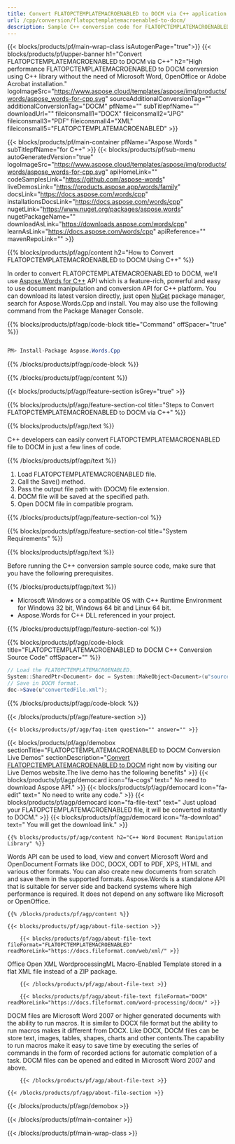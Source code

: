 ```yaml
---
title: Convert FLATOPCTEMPLATEMACROENABLED to DOCM via C++ application 
url: /cpp/conversion/flatopctemplatemacroenabled-to-docm/ 
description: Sample C++ conversion code for FLATOPCTEMPLATEMACROENABLED file to DOCM format. Programmers can use this example code for batch FLATOPCTEMPLATEMACROENABLED document to DOCM conversion within any C++ Application.
---
```


{{< blocks/products/pf/main-wrap-class isAutogenPage="true">}}
{{< blocks/products/pf/upper-banner h1="Convert FLATOPCTEMPLATEMACROENABLED to DOCM via C++" h2="High performance FLATOPCTEMPLATEMACROENABLED to DOCM conversion using C++ library without the need of Microsoft Word, OpenOffice or Adobe Acrobat installation." logoImageSrc="https://www.aspose.cloud/templates/aspose/img/products/words/aspose_words-for-cpp.svg" sourceAdditionalConversionTag="" additionalConversionTag="DOCM" pfName="" subTitlepfName="" downloadUrl="" fileiconsmall1="DOCX" fileiconsmall2="JPG" fileiconsmall3="PDF" fileiconsmall4="XML" fileiconsmall5="FLATOPCTEMPLATEMACROENABLED" >}}

{{< blocks/products/pf/main-container pfName="Aspose.Words " subTitlepfName="for C++" >}}
{{< blocks/products/pf/sub-menu autoGeneratedVersion="true" logoImageSrc="https://www.aspose.cloud/templates/aspose/img/products/words/aspose_words-for-cpp.svg" apiHomeLink="" codeSamplesLink="https://github.com/aspose-words" liveDemosLink="https://products.aspose.app/words/family" docsLink="https://docs.aspose.com/words/cpp" installationsDocsLink="https://docs.aspose.com/words/cpp" nugetLink="https://www.nuget.org/packages/aspose.words" nugetPackageName="" downloadAsLink="https://downloads.aspose.com/words/cpp" learnAsLink="https://docs.aspose.com/words/cpp" apiReference="" mavenRepoLink="" >}}

{{% blocks/products/pf/agp/content h2="How to Convert FLATOPCTEMPLATEMACROENABLED to DOCM Using C++" %}}

 In order to convert FLATOPCTEMPLATEMACROENABLED to DOCM, we’ll use
 [Aspose.Words for C++](https://products.aspose.com/words/cpp) 
 API which is a feature-rich, powerful and easy to use document manipulation and conversion API for C++ platform. You can download its latest version directly, just open
 [NuGet](https://www.nuget.org/packages/aspose.words) 
 package manager, search for
 Aspose.Words.Cpp 
 and install. You may also use the following command from the Package Manager Console.

{{% blocks/products/pf/agp/code-block title="Command" offSpacer="true" %}}

```cs

PM> Install-Package Aspose.Words.Cpp

```

{{% /blocks/products/pf/agp/code-block %}}

{{% /blocks/products/pf/agp/content %}}

{{< blocks/products/pf/agp/feature-section isGrey="true" >}}

{{% blocks/products/pf/agp/feature-section-col title="Steps to Convert FLATOPCTEMPLATEMACROENABLED to DOCM via C++" %}}

{{% blocks/products/pf/agp/text %}}

 C++ developers can easily convert FLATOPCTEMPLATEMACROENABLED file to DOCM in just a few lines of code.

{{% /blocks/products/pf/agp/text %}}

1.  Load FLATOPCTEMPLATEMACROENABLED file.
1.  Call the Save() method.
1.  Pass the output file path with (DOCM) file extension.
1.  DOCM file will be saved at the specified path.
1.  Open DOCM file in compatible program.

{{% /blocks/products/pf/agp/feature-section-col %}}

{{% blocks/products/pf/agp/feature-section-col title="System Requirements" %}}

{{% blocks/products/pf/agp/text %}}

 Before running the C++ conversion sample source code, make sure that you have the following prerequisites.

{{% /blocks/products/pf/agp/text %}}

  - Microsoft Windows or a compatible OS with C++ Runtime Environment for Windows 32 bit, Windows 64 bit and Linux 64 bit.
  - Aspose.Words for C++ DLL referenced in your project.

{{% /blocks/products/pf/agp/feature-section-col %}}

{{% blocks/products/pf/agp/code-block title="FLATOPCTEMPLATEMACROENABLED to DOCM C++ Conversion Source Code" offSpacer="" %}}

```cs
// Load the FLATOPCTEMPLATEMACROENABLED.
System::SharedPtr<Document> doc = System::MakeObject<Document>(u"sourceFile.flatopctemplatemacroenabled");
// Save in DOCM format.
doc->Save(u"convertedFile.xml");

```

{{% /blocks/products/pf/agp/code-block %}}

{{< /blocks/products/pf/agp/feature-section >}}

    {{< blocks/products/pf/agp/faq-item question="" answer="" >}}
 

<!-- aboutfile Starts -->

{{< blocks/products/pf/agp/demobox sectionTitle="FLATOPCTEMPLATEMACROENABLED to DOCM Conversion Live Demos" sectionDescription="[Convert FLATOPCTEMPLATEMACROENABLED to DOCM](https://products.aspose.app/words/conversion/flatopctemplatemacroenabled-to-docm) right now by visiting our Live Demos website.The live demo has the following benefits" >}}
        {{< blocks/products/pf/agp/democard icon="fa-cogs" text=" No need to download Aspose API." >}}
        {{< blocks/products/pf/agp/democard icon="fa-edit" text=" No need to write any code." >}}
        {{< blocks/products/pf/agp/democard icon="fa-file-text" text=" Just upload your FLATOPCTEMPLATEMACROENABLED file, it will be converted instantly to DOCM." >}}
        {{< blocks/products/pf/agp/democard icon="fa-download" text=" You will get the download link." >}}

    {{% blocks/products/pf/agp/content h2="C++ Word Document Manipulation Library" %}}

 Words API can be used to load, view and convert Microsoft Word and OpenDocument Formats like DOC, DOCX, ODT to PDF, XPS, HTML and various other formats. You can also create new documents from scratch and save them in the supported formats. Aspose.Words is a standalone API that is suitable for server side and backend systems where high performance is required. It does not depend on any software like Microsoft or OpenOffice. ‎



    {{% /blocks/products/pf/agp/content %}}

    {{< blocks/products/pf/agp/about-file-section >}}

        {{< blocks/products/pf/agp/about-file-text fileFormat="FLATOPCTEMPLATEMACROENABLED" readMoreLink="https://docs.fileformat.com/web/xml/" >}}

Office Open XML WordprocessingML Macro-Enabled Template stored in a flat XML file instead of a ZIP package.

        {{< /blocks/products/pf/agp/about-file-text >}}

        {{< blocks/products/pf/agp/about-file-text fileFormat="DOCM" readMoreLink="https://docs.fileformat.com/word-processing/docm/" >}}

DOCM files are Microsoft Word 2007 or higher generated documents with the ability to run macros. It is similar to DOCX file format but the ability to run macros makes it different from DOCX. Like DOCX, DOCM files can be store text, images, tables, shapes, charts and other contents.The capability to run macros make it easy to save time by executing the series of commands in the form of recorded actions for automatic completion of a task. DOCM files can be opened and edited in Microsoft Word 2007 and above.

        {{< /blocks/products/pf/agp/about-file-text >}}

    {{< /blocks/products/pf/agp/about-file-section >}}

{{< /blocks/products/pf/agp/demobox >}}

<!-- aboutfile Ends -->

{{< /blocks/products/pf/main-container >}}
    
{{< /blocks/products/pf/main-wrap-class >}}